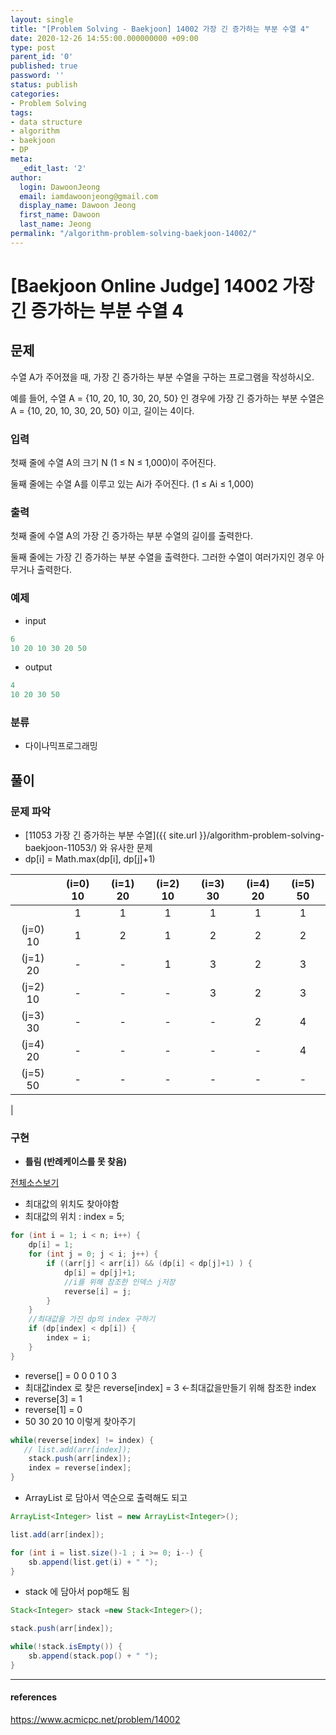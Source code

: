```yaml
---
layout: single
title: "[Problem Solving - Baekjoon] 14002 가장 긴 증가하는 부분 수열 4"
date: 2020-12-26 14:55:00.000000000 +09:00
type: post
parent_id: '0'
published: true
password: ''
status: publish
categories:
- Problem Solving
tags:
- data structure
- algorithm
- baekjoon
- DP
meta:
  _edit_last: '2'
author:
  login: DawoonJeong
  email: iamdawoonjeong@gmail.com
  display_name: Dawoon Jeong
  first_name: Dawoon
  last_name: Jeong
permalink: "/algorithm-problem-solving-baekjoon-14002/"
---
```

# [Baekjoon Online Judge] 14002 가장 긴 증가하는 부분 수열 4

## 문제
수열 A가 주어졌을 때, 가장 긴 증가하는 부분 수열을 구하는 프로그램을 작성하시오.

예를 들어, 수열 A = {10, 20, 10, 30, 20, 50} 인 경우에 가장 긴 증가하는 부분 수열은 A = {10, 20, 10, 30, 20, 50} 이고, 길이는 4이다.

### 입력
첫째 줄에 수열 A의 크기 N (1 ≤ N ≤ 1,000)이 주어진다.

둘째 줄에는 수열 A를 이루고 있는 Ai가 주어진다. (1 ≤ Ai ≤ 1,000)

### 출력
첫째 줄에 수열 A의 가장 긴 증가하는 부분 수열의 길이를 출력한다.

둘째 줄에는 가장 긴 증가하는 부분 수열을 출력한다. 그러한 수열이 여러가지인 경우 아무거나 출력한다.

### 예제

- input

```java
6
10 20 10 30 20 50
```

- output

```java
4
10 20 30 50
```

### 분류
- 다이나믹프로그래밍

## 풀이

### 문제 파악
- [11053 가장 긴 증가하는 부분 수열]({{ site.url }}/algorithm-problem-solving-baekjoon-11053/) 와 유사한 문제
- dp[i] = Math.max(dp[i], dp[j]+1)


|           | (i=0) 10 | (i=1) 20 | (i=2) 10 | (i=3) 30 | (i=4) 20 | (i=5) 50 |
|:---------:|:--------:|:--------:|:--------:|:--------:|:--------:|:--------:|
|           |    1     |    1     |   1      |   1      |   1      |   1      |
| (j=0)  10 |    1     |    2     |   1      |   2      |   2      |   2      |
| (j=1)  20 |    -     |    -     |   1      |   3      |   2      |   3      |
| (j=2)  10 |    -     |    -     |  -       |   3      |   2      |   3      |
| (j=3)  30 |    -     |    -     |  -       |  -       |   2      |   4      |
| (j=4)  20 |    -     |    -     |  -       |  -       |  -       |   4      |
| (j=5)  50 |    -     |    -     |  -       |  -       |  -       |  -       |
|

### 구현

- **틀림 (반례케이스를 못 찾음)**

[전체소스보기](https://github.com/devvoon/java-datastructure-algorithm/blob/master/java-algorithm-problem-solving/src/baekjoon/problem14002/Main.java)

- 최대값의 위치도 찾아야함
- 최대값의 위치 : index = 5;

```java
for (int i = 1; i < n; i++) {
    dp[i] = 1;
    for (int j = 0; j < i; j++) {
        if ((arr[j] < arr[i]) && (dp[i] < dp[j]+1) ) {
            dp[i] = dp[j]+1;
            //i를 위해 참조한 인덱스 j저장
            reverse[i] = j;
        }
    }
    //최대값을 가진 dp의 index 구하기
    if (dp[index] < dp[i]) {
        index = i;
    }
}

```

- reverse[] = 0 0 0 1 0 3
- 최대값index 로 찾은  reverse[index] = 3 <-최대값을만들기 위해 참조한  index  
- reverse[3] = 1
- reverse[1] = 0
- 50 30 20 10 이렇게 찾아주기

```java
while(reverse[index] != index) {
   // list.add(arr[index]);
    stack.push(arr[index]);
    index = reverse[index];
}
```

-  ArrayList 로 담아서 역순으로 출력해도 되고

```java
ArrayList<Integer> list = new ArrayList<Integer>();

list.add(arr[index]);

for (int i = list.size()-1 ; i >= 0; i--) {
    sb.append(list.get(i) + " ");
}
```

- stack 에 담아서 pop해도 됨

```java
Stack<Integer> stack =new Stack<Integer>();

stack.push(arr[index]);

while(!stack.isEmpty()) {
    sb.append(stack.pop() + " ");
}
```


---

#### references
<https://www.acmicpc.net/problem/14002>

